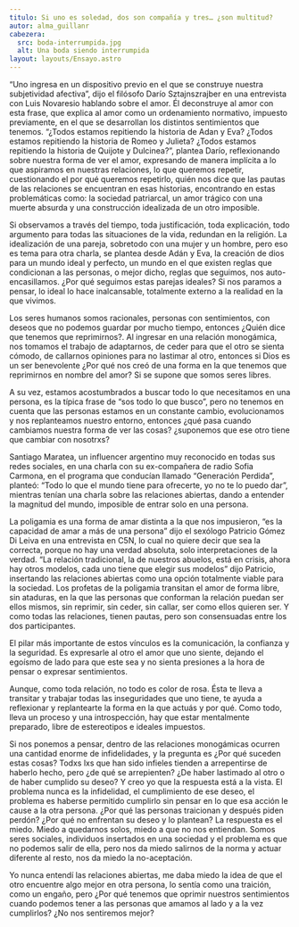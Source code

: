 ```yaml
---
titulo: Si uno es soledad, dos son compañía y tres… ¿son multitud?
autor: alma_guillanr
cabezera:
  src: boda-interrumpida.jpg
  alt: Una boda siendo interrumpida
layout: layouts/Ensayo.astro
---
```


“Uno ingresa en un dispositivo previo en el que se construye nuestra subjetividad afectiva”, dijo el filósofo Darío Sztajnszrajber en una entrevista con Luis Novaresio hablando sobre el amor. Él deconstruye al amor con esta frase, que explica al amor como un ordenamiento normativo, impuesto previamente, en el que se desarrollan los distintos sentimientos que tenemos. “¿Todos estamos repitiendo la historia de Adan y Eva? ¿Todos estamos repitiendo la historia de Romeo y Julieta? ¿Todos estamos repitiendo la historia de Quijote y Dulcinea?”, plantea Darío, reflexionando sobre nuestra forma de ver el amor, expresando de manera implícita a lo que aspiramos en nuestras relaciones, lo que queremos repetir, cuestionando el por qué queremos repetirlo, quién nos dice que las pautas de las relaciones se encuentran en esas historias, encontrando en estas problemáticas como: la sociedad patriarcal, un amor trágico con una muerte absurda y una construcción idealizada de un otro imposible.

Si observamos a través del tiempo, toda justificación, toda explicación, todo argumento para todas las situaciones de la vida, redundan en la religión. La idealización de una pareja, sobretodo con una mujer y un hombre, pero eso es tema para otra charla, se plantea desde Adán y Eva, la creación de dios para un mundo ideal y perfecto, un mundo en el que existen reglas que condicionan a las personas, o mejor dicho, reglas que seguimos, nos auto-encasillamos. ¿Por qué seguimos estas parejas ideales? Si nos paramos a pensar, lo ideal lo hace inalcansable, totalmente externo a la realidad en la que vivimos.

Los seres humanos somos racionales, personas con sentimientos, con deseos que no podemos guardar por mucho tiempo, entonces ¿Quién dice que tenemos que reprimirnos?. Al ingresar en una relación monogámica, nos tomamos el trabajo de adaptarnos, de ceder para que el otro se sienta cómodo, de callarnos opiniones para no lastimar al otro, entonces si Dios es un ser benevolente ¿Por qué nos creó de una forma en la que tenemos que reprimirnos en nombre del amor? Si se supone que somos seres libres.

A su vez, estamos acostumbrados a buscar todo lo que necesitamos en una persona, es la típica frase de “sos todo lo que busco”, pero no tenemos en cuenta que las personas estamos en un constante cambio, evolucionamos y nos replanteamos nuestro entorno, entonces ¿qué pasa cuando cambiamos nuestra forma de ver las cosas? ¿suponemos que ese otro tiene que cambiar con nosotrxs?

Santiago Maratea, un influencer argentino muy reconocido en todas sus redes sociales, en una charla con su ex-compañera de radio Sofia Carmona, en el programa que conducían llamado “Generación Perdida”, planteó: “Todo lo que el mundo tiene para ofrecerte, yo no te lo puedo dar”, mientras tenían una charla sobre las relaciones abiertas, dando a entender la magnitud del mundo, imposible de entrar solo en una persona.

La poligamia es una forma de amar distinta a la que nos impusieron, “es la capacidad de amar a más de una persona” dijo el sexólogo Patricio Gómez Di Leiva en una entrevista en C5N, lo cual no quiere decir que sea la correcta, porque no hay una verdad absoluta, solo interpretaciones de la verdad. “La relación tradicional, la de nuestros abuelos, está en crisis, ahora hay otros modelos, cada uno tiene que elegir sus modelos” dijo Patricio, insertando las relaciones abiertas como una opción totalmente viable para la sociedad. Los profetas de la poligamia transitan el amor de forma libre, sin ataduras, en la que las personas que conforman la relación puedan ser ellos mismos, sin reprimir, sin ceder, sin callar, ser como ellos quieren ser. Y como todas las relaciones, tienen pautas, pero son consensuadas entre los dos participantes.

El pilar más importante de estos vínculos es la comunicación, la confianza y la seguridad. Es expresarle al otro el amor que uno siente, dejando el egoísmo de lado para que este sea y no sienta presiones a la hora de pensar o expresar sentimientos.

Aunque, como toda relación, no todo es color de rosa. Ésta te lleva a transitar y trabajar todas las inseguridades que uno tiene, te ayuda a reflexionar y replantearte la forma en la que actuás y por qué. Como todo, lleva un proceso y una introspección, hay que estar mentalmente preparado, libre de estereotipos e ideales impuestos.

Si nos ponemos a pensar, dentro de las relaciones monogámicas ocurren una cantidad enorme de infidelidades, y la pregunta es ¿Por qué suceden estas cosas? Todxs lxs que han sido infieles tienden a arrepentirse de haberlo hecho, pero ¿de qué se arrepienten? ¿De haber lastimado al otro o de haber cumplido su deseo? Y creo yo que la respuesta está a la vista. El problema nunca es la infidelidad, el cumplimiento de ese deseo, el problema es haberse permitido cumplirlo sin pensar en lo que esa acción le cause a la otra persona. ¿Por qué las personas traicionan y después piden perdón? ¿Por qué no enfrentan su deseo y lo plantean? La respuesta es el miedo. Miedo a quedarnos solos, miedo a que no nos entiendan. Somos seres sociales, individuos insertados en una sociedad y el problema es que no podemos salir de ella, pero nos da miedo salirnos de la norma y actuar diferente al resto, nos da miedo la no-aceptación.

Yo nunca entendí las relaciones abiertas, me daba miedo la idea de que el otro encuentre algo mejor en otra persona, lo sentía como una traición, como un engaño, pero ¿Por qué tenemos que oprimir nuestros sentimientos cuando podemos tener a las personas que amamos al lado y a la vez cumplirlos? ¿No nos sentiremos mejor?
